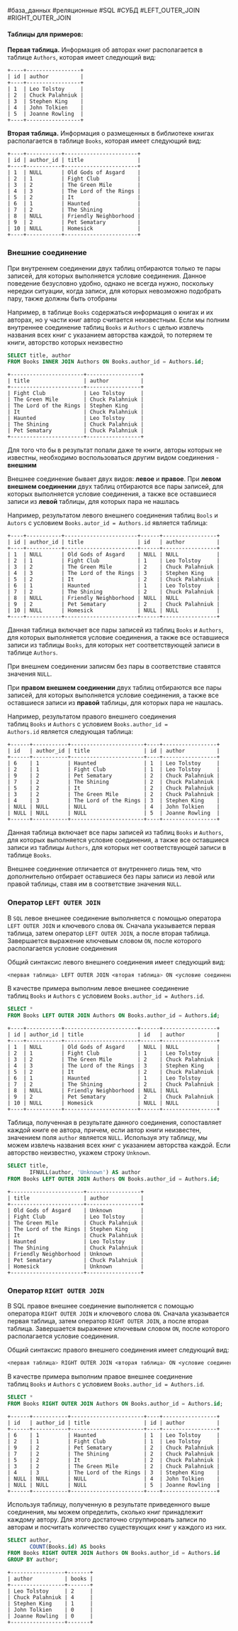 #база_данных #реляционные #SQL #СУБД #LEFT_OUTER_JOIN #RIGHT_OUTER_JOIN
#### Таблицы для примеров:
**Первая таблица.** Информация об авторах книг располагается в таблице `Authors`, которая имеет следующий вид:
```
+----+-----------------+
| id | author          |
+----+-----------------+
| 1  | Leo Tolstoy     |
| 2  | Chuck Palahniuk |
| 3  | Stephen King    |
| 4  | John Tolkien    |
| 5  | Joanne Rowling  |
+----+-----------------+
```
**Вторая таблица.** Информация о размещенных в библиотеке книгах располагается в таблице `Books`, которая имеет следующий вид:
```
+----+-----------+-----------------------+
| id | author_id | title                 |
+----+-----------+-----------------------+
| 1  | NULL      | Old Gods of Asgard    |
| 2  | 1         | Fight Club            |
| 3  | 2         | The Green Mile        |
| 4  | 3         | The Lord of the Rings |
| 5  | 2         | It                    |
| 6  | 1         | Haunted               |
| 7  | 2         | The Shining           |
| 8  | NULL      | Friendly Neighborhood |
| 9  | 2         | Pet Sematary          |
| 10 | NULL      | Homesick              |
+----+-----------+-----------------------+
```
### Внешние соединение
При внутреннем соединении двух таблиц отбираются только те пары записей, для которых выполняется условие соединения. Данное поведение безусловно удобно, однако не всегда нужно, поскольку нередки ситуации, когда записи, для которых невозможно подобрать пару, также должны быть отобраны

Например, в таблице `Books` содержаться информация о книгах и их авторах, но у части книг автор считается неизвестным. Если мы полним внутреннее соединение таблиц `Books` и `Authors` с целью извлечь названия всех книг с указанием авторства каждой, то потеряем те книги, авторство которых неизвестно
```sql
SELECT title, author
FROM Books INNER JOIN Authors ON Books.author_id = Authors.id;
```
```
+-----------------------+-----------------+
| title                 | author          |
+-----------------------+-----------------+
| Fight Club            | Leo Tolstoy     |
| The Green Mile        | Chuck Palahniuk |
| The Lord of the Rings | Stephen King    |
| It                    | Chuck Palahniuk |
| Haunted               | Leo Tolstoy     |
| The Shining           | Chuck Palahniuk |
| Pet Sematary          | Chuck Palahniuk |
+-----------------------+-----------------+
```
Для того что бы в результат попали даже те книги, авторы которых не известны, необходимо воспользоваться другим видом соединения - **внешним**

Внешнее соединение бывает двух видов: **левое** и **правое**. При **левом внешнем соединении** двух таблиц отбираются все пары записей, для которых выполняется условие соединения, а также все оставшиеся записи из **левой** таблицы, для которых пара не нашлась

Например, результатом левого внешнего соединения таблиц `Bools` и `Autors` с условием `Books.autor_id = Authors.id` является таблица:
```
+----+-----------+-----------------------+------+-----------------+
| id | author_id | title                 | id   | author          |
+----+-----------+-----------------------+------+-----------------+
| 1  | NULL      | Old Gods of Asgard    | NULL | NULL            |
| 2  | 1         | Fight Club            | 1    | Leo Tolstoy     |
| 3  | 2         | The Green Mile        | 2    | Chuck Palahniuk |
| 4  | 3         | The Lord of the Rings | 3    | Stephen King    |
| 5  | 2         | It                    | 2    | Chuck Palahniuk |
| 6  | 1         | Haunted               | 1    | Leo Tolstoy     |
| 7  | 2         | The Shining           | 2    | Chuck Palahniuk |
| 8  | NULL      | Friendly Neighborhood | NULL | NULL            |
| 9  | 2         | Pet Sematary          | 2    | Chuck Palahniuk |
| 10 | NULL      | Homesick              | NULL | NULL            |
+----+-----------+-----------------------+------+-----------------+
```
Данная таблица включает все пары записей из таблиц `Books` и `Authors`, для которых выполняется условие соединения, а также все оставшиеся записи из таблицы `Books`, для которых нет соответствующей записи в таблице `Authors`.

При внешнем соединении записям без пары в соответствие ставятся значения `NULL`.

При **правом внешнем соединении** двух таблиц отбираются все пары записей, для которых выполняется условие соединения, а также все оставшиеся записи из **правой** таблицы, для которых пара не нашлась.

Например, результатом правого внешнего соединения таблиц `Books` и `Authors` с условием `Books.author_id = Authors.id` является следующая таблица:
```
+------+-----------+-----------------------+----+-----------------+
| id   | author_id | title                 | id | author          |
+------+-----------+-----------------------+----+-----------------+
| 6    | 1         | Haunted               | 1  | Leo Tolstoy     |
| 2    | 1         | Fight Club            | 1  | Leo Tolstoy     |
| 9    | 2         | Pet Sematary          | 2  | Chuck Palahniuk |
| 7    | 2         | The Shining           | 2  | Chuck Palahniuk |
| 5    | 2         | It                    | 2  | Chuck Palahniuk |
| 3    | 2         | The Green Mile        | 2  | Chuck Palahniuk |
| 4    | 3         | The Lord of the Rings | 3  | Stephen King    |
| NULL | NULL      | NULL                  | 4  | John Tolkien    |
| NULL | NULL      | NULL                  | 5  | Joanne Rowling  |
+------+-----------+-----------------------+----+-----------------+
```
Данная таблица включает все пары записей из таблиц `Books` и `Authors`, для которых выполняется условие соединения, а также все оставшиеся записи из таблицы `Authors`, для которых нет соответствующей записи в таблице `Books`.

Внешнее соединение отличается от внутреннего лишь тем, что дополнительно отбирает оставшиеся без пары записи из левой или правой таблицы, ставя им в соответствие значения `NULL`.
### Оператор `LEFT OUTER JOIN`
В `SQL` левое внешнее соединение выполняется с помощью оператора `LEFT OUTER JOIN` и ключевого слова `ON`. Сначала указывается первая таблица, затем оператор `LEFT OUTER JOIN`, а после вторая таблица. Завершается выражение  ключевым словом `ON`, после которого располагается условие соединения

Общий синтаксис левого внешнего соединения имеет следующий вид:
```css
<первая таблица> LEFT OUTER JOIN <вторая таблица> ON <условие соединения>
```

В качестве примера выполним левое внешнее соединение таблиц `Books` и `Authors` с условием `Books.author_id = Authors.id`.
```sql
SELECT *
FROM Books LEFT OUTER JOIN Authors ON Books.author_id = Authors.id;
```
```
+----+-----------+-----------------------+------+-----------------+
| id | author_id | title                 | id   | author          |
+----+-----------+-----------------------+------+-----------------+
| 1  | NULL      | Old Gods of Asgard    | NULL | NULL            |
| 2  | 1         | Fight Club            | 1    | Leo Tolstoy     |
| 3  | 2         | The Green Mile        | 2    | Chuck Palahniuk |
| 4  | 3         | The Lord of the Rings | 3    | Stephen King    |
| 5  | 2         | It                    | 2    | Chuck Palahniuk |
| 6  | 1         | Haunted               | 1    | Leo Tolstoy     |
| 7  | 2         | The Shining           | 2    | Chuck Palahniuk |
| 8  | NULL      | Friendly Neighborhood | NULL | NULL            |
| 9  | 2         | Pet Sematary          | 2    | Chuck Palahniuk |
| 10 | NULL      | Homesick              | NULL | NULL            |
+----+-----------+-----------------------+------+-----------------+
```

Таблица, полученная в результате данного соединения, сопоставляет каждой книге ее автора, причем, если автор книги неизвестен, значением поля `author` является `NULL`. Используя эту таблицу, мы можем извлечь названия всех книг с указанием авторства каждой. Если авторство неизвестно, укажем строку `Unknown`.
```sql
SELECT title,
       IFNULL(author, 'Unknown') AS author
FROM Books LEFT OUTER JOIN Authors ON Books.author_id = Authors.id;
```
```
+-----------------------+-----------------+
| title                 | author          |
+-----------------------+-----------------+
| Old Gods of Asgard    | Unknown         |
| Fight Club            | Leo Tolstoy     |
| The Green Mile        | Chuck Palahniuk |
| The Lord of the Rings | Stephen King    |
| It                    | Chuck Palahniuk |
| Haunted               | Leo Tolstoy     |
| The Shining           | Chuck Palahniuk |
| Friendly Neighborhood | Unknown         |
| Pet Sematary          | Chuck Palahniuk |
| Homesick              | Unknown         |
+-----------------------+-----------------+
```
### Оператор `RIGHT OUTER JOIN`
В SQL правое внешнее соединение выполняется с помощью оператора `RIGHT OUTER JOIN` и ключевого слова `ON`. Сначала указывается первая таблица, затем оператор `RIGHT OUTER JOIN`, а после вторая таблица. Завершается выражение ключевым словом `ON`, после которого располагается условие соединения.

Общий синтаксис правого внешнего соединения имеет следующий вид:
```css
<первая таблица> RIGHT OUTER JOIN <вторая таблица> ON <условие соединения>
```

В качестве примера выполним правое внешнее соединение таблиц `Books` и `Authors` с условием `Books.author_id = Authors.id`.
```sql
SELECT *
FROM Books RIGHT OUTER JOIN Authors ON Books.author_id = Authors.id;
```
```
+------+-----------+-----------------------+----+-----------------+
| id   | author_id | title                 | id | author          |
+------+-----------+-----------------------+----+-----------------+
| 6    | 1         | Haunted               | 1  | Leo Tolstoy     |
| 2    | 1         | Fight Club            | 1  | Leo Tolstoy     |
| 9    | 2         | Pet Sematary          | 2  | Chuck Palahniuk |
| 7    | 2         | The Shining           | 2  | Chuck Palahniuk |
| 5    | 2         | It                    | 2  | Chuck Palahniuk |
| 3    | 2         | The Green Mile        | 2  | Chuck Palahniuk |
| 4    | 3         | The Lord of the Rings | 3  | Stephen King    |
| NULL | NULL      | NULL                  | 4  | John Tolkien    |
| NULL | NULL      | NULL                  | 5  | Joanne Rowling  |
+------+-----------+-----------------------+----+-----------------+
```

Используя таблицу, полученную в результате приведенного выше соединения, мы можем определить, сколько книг принадлежит каждому автору. Для этого достаточно сгруппировать записи по авторам и посчитать количество существующих книг у каждого из них.
```sql
SELECT author,
       COUNT(Books.id) AS books
FROM Books RIGHT OUTER JOIN Authors ON Books.author_id = Authors.id
GROUP BY author;
```
```
+-----------------+-------+
| author          | books |
+-----------------+-------+
| Leo Tolstoy     | 2     |
| Chuck Palahniuk | 4     |
| Stephen King    | 1     |
| John Tolkien    | 0     |
| Joanne Rowling  | 0     |
+-----------------+-------+
```